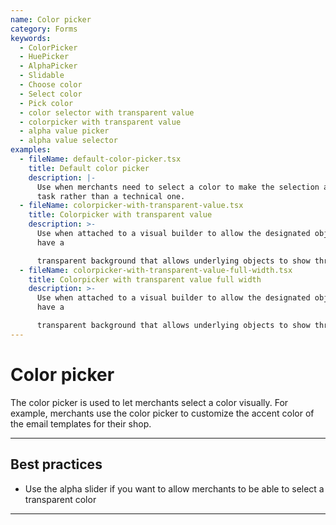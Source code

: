 ```yaml
---
name: Color picker
category: Forms
keywords:
  - ColorPicker
  - HuePicker
  - AlphaPicker
  - Slidable
  - Choose color
  - Select color
  - Pick color
  - color selector with transparent value
  - colorpicker with transparent value
  - alpha value picker
  - alpha value selector
examples:
  - fileName: default-color-picker.tsx
    title: Default color picker
    description: |-
      Use when merchants need to select a color to make the selection a visual
      task rather than a technical one.
  - fileName: colorpicker-with-transparent-value.tsx
    title: Colorpicker with transparent value
    description: >-
      Use when attached to a visual builder to allow the designated object to
      have a

      transparent background that allows underlying objects to show through.
  - fileName: colorpicker-with-transparent-value-full-width.tsx
    title: Colorpicker with transparent value full width
    description: >-
      Use when attached to a visual builder to allow the designated object to
      have a

      transparent background that allows underlying objects to show through.
---
```


# Color picker

The color picker is used to let merchants select a color visually. For
example, merchants use the color picker to customize the accent color of the
email templates for their shop.

---

## Best practices

- Use the alpha slider if you want to allow merchants to be able to select a
  transparent color

---
